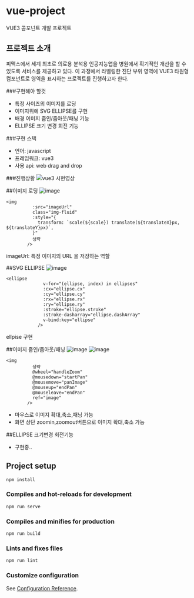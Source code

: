 # vue-project
VUE3 콤포넌트 개발 프로젝트

## 프로젝트 소개
피맥스에서 세계 최초로 의료용 분석용 인공지능앱을 병원에서 획기적인 개선을 할 수 있도록 서비스를 제공하고 있다. 이 과정에서 라벨링한 진단 부위 영역에 VUE3 타원형 컴포넌트로 영역을 표시하는 프로젝트를 진행하고자 한다.

###구현해야 할것
- 특정 사이즈의 이미지를 로딩
- 이미지위에 SVG ELLIPSE를 구현
- 배경 이미지 줌인/줌아웃/패닝 기능
- ELLIPSE 크기 변경 회전 기능

###구현 스택
- 언어: javascript
- 프레임워크: vue3
- 사용 api: web drag and drop

###진행상황
![vue3 시현영상](https://github.com/SeungHuiHan/Pmx-mini-intern-project/assets/98226400/107b8d92-ec7a-4606-a216-00511154240d)


##이미지 로딩
![image](https://github.com/SeungHuiHan/Pmx-mini-intern-project/assets/98226400/73f8fe4c-818e-47ac-b562-f39e8a3b6774)
```
<img
          :src="imageUrl"
          class="img-fluid"
          :style="{
            transform: `scale(${scale}) translate(${translateX}px, ${translateY}px)`,
          }"
          생략
        />
```
imageUrl:  특정 이미지의 URL 을 저장하는 역할


##SVG ELLIPSE
![image](https://github.com/SeungHuiHan/Pmx-mini-intern-project/assets/98226400/7262383f-9d7e-495e-8537-b192e198ff01)

```
<ellipse
              v-for="(ellipse, index) in ellipses"
              :cx="ellipse.cx"
              :cy="ellipse.cy"
              :rx="ellipse.rx"
              :ry="ellipse.ry"
              :stroke="ellipse.stroke"
              :stroke-dasharray="ellipse.dashArray"
              v-bind:key="ellipse"
            />
```
ellpise 구현


##이미지 줌인/줌아웃/패닝
![image](https://github.com/SeungHuiHan/Pmx-mini-intern-project/assets/98226400/e5a1c824-7690-4ef0-9bfb-087b85676c18)
![image](https://github.com/SeungHuiHan/Pmx-mini-intern-project/assets/98226400/91b37465-29b2-4f0c-a7ba-58e4cc73a275)
```
<img
          생략
          @wheel="handleZoom"
          @mousedown="startPan"
          @mousemove="panImage"
          @mouseup="endPan"
          @mouseleave="endPan"
          ref="image"
        />
```
- 마우스로 이미지 확대,축소,패닝 가능
- 화면 상단 zoomin,zoomout버튼으로 이미지 확대,축소 가능


##ELLIPSE 크기변경 회전기능
- 구현중..

## Project setup
```
npm install
```

### Compiles and hot-reloads for development
```
npm run serve
```

### Compiles and minifies for production
```
npm run build
```

### Lints and fixes files
```
npm run lint
```

### Customize configuration
See [Configuration Reference](https://cli.vuejs.org/config/).
